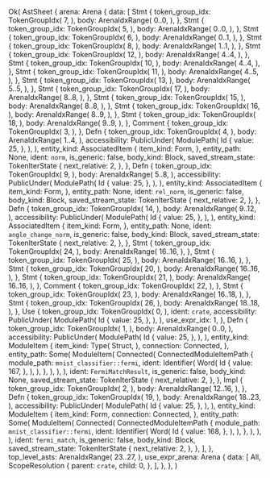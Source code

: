 Ok(
    AstSheet {
        arena: Arena {
            data: [
                Stmt {
                    token_group_idx: TokenGroupIdx(
                        7,
                    ),
                    body: ArenaIdxRange(
                        0..0,
                    ),
                },
                Stmt {
                    token_group_idx: TokenGroupIdx(
                        5,
                    ),
                    body: ArenaIdxRange(
                        0..0,
                    ),
                },
                Stmt {
                    token_group_idx: TokenGroupIdx(
                        6,
                    ),
                    body: ArenaIdxRange(
                        0..1,
                    ),
                },
                Stmt {
                    token_group_idx: TokenGroupIdx(
                        8,
                    ),
                    body: ArenaIdxRange(
                        1..1,
                    ),
                },
                Stmt {
                    token_group_idx: TokenGroupIdx(
                        12,
                    ),
                    body: ArenaIdxRange(
                        4..4,
                    ),
                },
                Stmt {
                    token_group_idx: TokenGroupIdx(
                        10,
                    ),
                    body: ArenaIdxRange(
                        4..4,
                    ),
                },
                Stmt {
                    token_group_idx: TokenGroupIdx(
                        11,
                    ),
                    body: ArenaIdxRange(
                        4..5,
                    ),
                },
                Stmt {
                    token_group_idx: TokenGroupIdx(
                        13,
                    ),
                    body: ArenaIdxRange(
                        5..5,
                    ),
                },
                Stmt {
                    token_group_idx: TokenGroupIdx(
                        17,
                    ),
                    body: ArenaIdxRange(
                        8..8,
                    ),
                },
                Stmt {
                    token_group_idx: TokenGroupIdx(
                        15,
                    ),
                    body: ArenaIdxRange(
                        8..8,
                    ),
                },
                Stmt {
                    token_group_idx: TokenGroupIdx(
                        16,
                    ),
                    body: ArenaIdxRange(
                        8..9,
                    ),
                },
                Stmt {
                    token_group_idx: TokenGroupIdx(
                        18,
                    ),
                    body: ArenaIdxRange(
                        9..9,
                    ),
                },
                Comment {
                    token_group_idx: TokenGroupIdx(
                        3,
                    ),
                },
                Defn {
                    token_group_idx: TokenGroupIdx(
                        4,
                    ),
                    body: ArenaIdxRange(
                        1..4,
                    ),
                    accessibility: PublicUnder(
                        ModulePath(
                            Id {
                                value: 25,
                            },
                        ),
                    ),
                    entity_kind: AssociatedItem {
                        item_kind: Form,
                    },
                    entity_path: None,
                    ident: `norm`,
                    is_generic: false,
                    body_kind: Block,
                    saved_stream_state: TokenIterState {
                        next_relative: 2,
                    },
                },
                Defn {
                    token_group_idx: TokenGroupIdx(
                        9,
                    ),
                    body: ArenaIdxRange(
                        5..8,
                    ),
                    accessibility: PublicUnder(
                        ModulePath(
                            Id {
                                value: 25,
                            },
                        ),
                    ),
                    entity_kind: AssociatedItem {
                        item_kind: Form,
                    },
                    entity_path: None,
                    ident: `rel_norm`,
                    is_generic: false,
                    body_kind: Block,
                    saved_stream_state: TokenIterState {
                        next_relative: 2,
                    },
                },
                Defn {
                    token_group_idx: TokenGroupIdx(
                        14,
                    ),
                    body: ArenaIdxRange(
                        9..12,
                    ),
                    accessibility: PublicUnder(
                        ModulePath(
                            Id {
                                value: 25,
                            },
                        ),
                    ),
                    entity_kind: AssociatedItem {
                        item_kind: Form,
                    },
                    entity_path: None,
                    ident: `angle_change_norm`,
                    is_generic: false,
                    body_kind: Block,
                    saved_stream_state: TokenIterState {
                        next_relative: 2,
                    },
                },
                Stmt {
                    token_group_idx: TokenGroupIdx(
                        24,
                    ),
                    body: ArenaIdxRange(
                        16..16,
                    ),
                },
                Stmt {
                    token_group_idx: TokenGroupIdx(
                        25,
                    ),
                    body: ArenaIdxRange(
                        16..16,
                    ),
                },
                Stmt {
                    token_group_idx: TokenGroupIdx(
                        20,
                    ),
                    body: ArenaIdxRange(
                        16..16,
                    ),
                },
                Stmt {
                    token_group_idx: TokenGroupIdx(
                        21,
                    ),
                    body: ArenaIdxRange(
                        16..16,
                    ),
                },
                Comment {
                    token_group_idx: TokenGroupIdx(
                        22,
                    ),
                },
                Stmt {
                    token_group_idx: TokenGroupIdx(
                        23,
                    ),
                    body: ArenaIdxRange(
                        16..18,
                    ),
                },
                Stmt {
                    token_group_idx: TokenGroupIdx(
                        26,
                    ),
                    body: ArenaIdxRange(
                        18..18,
                    ),
                },
                Use {
                    token_group_idx: TokenGroupIdx(
                        0,
                    ),
                    ident: `crate`,
                    accessibility: PublicUnder(
                        ModulePath(
                            Id {
                                value: 25,
                            },
                        ),
                    ),
                    use_expr_idx: 1,
                },
                Defn {
                    token_group_idx: TokenGroupIdx(
                        1,
                    ),
                    body: ArenaIdxRange(
                        0..0,
                    ),
                    accessibility: PublicUnder(
                        ModulePath(
                            Id {
                                value: 25,
                            },
                        ),
                    ),
                    entity_kind: ModuleItem {
                        item_kind: Type(
                            Struct,
                        ),
                        connection: Connected,
                    },
                    entity_path: Some(
                         ModuleItem(
                            Connected(
                                ConnectedModuleItemPath {
                                    module_path: `mnist_classifier::fermi`,
                                    ident: Identifier(
                                        Word(
                                            Id {
                                                value: 167,
                                            },
                                        ),
                                    ),
                                },
                            ),
                        ),
                    ),
                    ident: `FermiMatchResult`,
                    is_generic: false,
                    body_kind: None,
                    saved_stream_state: TokenIterState {
                        next_relative: 2,
                    },
                },
                Impl {
                    token_group_idx: TokenGroupIdx(
                        2,
                    ),
                    body: ArenaIdxRange(
                        12..16,
                    ),
                },
                Defn {
                    token_group_idx: TokenGroupIdx(
                        19,
                    ),
                    body: ArenaIdxRange(
                        18..23,
                    ),
                    accessibility: PublicUnder(
                        ModulePath(
                            Id {
                                value: 25,
                            },
                        ),
                    ),
                    entity_kind: ModuleItem {
                        item_kind: Form,
                        connection: Connected,
                    },
                    entity_path: Some(
                         ModuleItem(
                            Connected(
                                ConnectedModuleItemPath {
                                    module_path: `mnist_classifier::fermi`,
                                    ident: Identifier(
                                        Word(
                                            Id {
                                                value: 168,
                                            },
                                        ),
                                    ),
                                },
                            ),
                        ),
                    ),
                    ident: `fermi_match`,
                    is_generic: false,
                    body_kind: Block,
                    saved_stream_state: TokenIterState {
                        next_relative: 2,
                    },
                },
            ],
        },
        top_level_asts: ArenaIdxRange(
            23..27,
        ),
        use_expr_arena: Arena {
            data: [
                All,
                ScopeResolution {
                    parent: `crate`,
                    child: 0,
                },
            ],
        },
    },
)